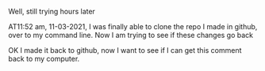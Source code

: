 Well, still trying hours later

AT11:52 am, 11-03-2021, I was finally able to clone the repo I made in github, over to my command line.  Now I am trying to see if these changes go back

OK
I made it back to github, now I want to see if I can get this comment back to my computer.
